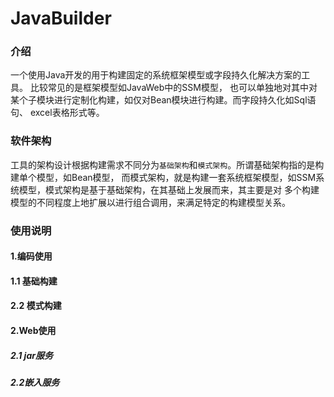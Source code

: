 # JavaBuilder

### 介绍
一个使用Java开发的用于构建固定的系统框架模型或字段持久化解决方案的工具。 比较常见的是框架模型如JavaWeb中的SSM模型，
也可以单独地对其中对某个子模块进行定制化构建，如仅对Bean模块进行构建。而字段持久化如Sql语句、 excel表格形式等。

### 软件架构
工具的架构设计根据构建需求不同分为``基础架构``和``模式架构``。所谓基础架构指的是构建单个模型，如Bean模型，
而模式架构，就是构建一套系统框架模型，如SSM系统模型，模式架构是基于基础架构，在其基础上发展而来，其主要是对
多个构建模型的不同程度上地扩展以进行组合调用，来满足特定的构建模型关系。
 
### 使用说明

#### 1.编码使用

#### 1.1 基础构建
#### 2.2 模式构建

#### 2.Web使用

##### 2.1 jar服务

##### 2.2嵌入服务

